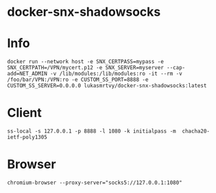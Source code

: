 # docker-snx-shadowsocks

# Info

`docker run --network host -e SNX_CERTPASS=mypass -e SNX_CERTPATH=/VPN/mycert.p12 -e SNX_SERVER=myserver --cap-add=NET_ADMIN -v /lib/modules:/lib/modules:ro -it --rm -v /foo/bar/VPN:/VPN:ro -e CUSTOM_SS_PORT=8888 -e CUSTOM_SS_SERVER=0.0.0.0 lukasmrtvy/docker-snx-shadowsocks:latest`

# Client
`ss-local -s 127.0.0.1 -p 8888 -l 1080 -k initialpass -m  chacha20-ietf-poly1305`

# Browser
`chromium-browser --proxy-server="socks5://127.0.0.1:1080"`
